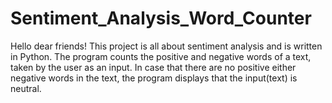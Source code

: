 # Sentiment_Analysis_Word_Counter
Hello dear friends!
This project is all about sentiment analysis and is written in Python.
The program counts the positive and negative words of a text, taken by the user as an input.
In case that there are no positive either negative words in the text, the program displays that the input(text) is neutral.
